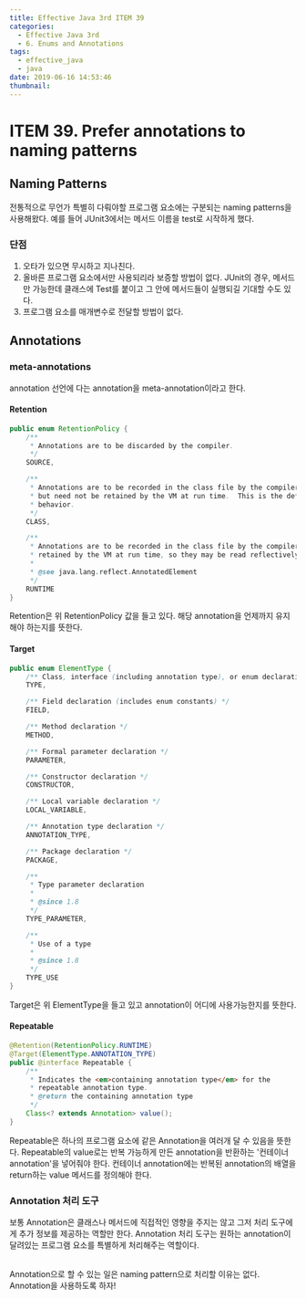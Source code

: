 ```yaml
---
title: Effective Java 3rd ITEM 39
categories:
  - Effective Java 3rd
  - 6. Enums and Annotations
tags:
  - effective_java
  - java
date: 2019-06-16 14:53:46
thumbnail:
---
```


# ITEM 39. Prefer annotations to naming patterns

## Naming Patterns
전통적으로 무언가 특별히 다뤄야할 프로그램 요소에는 구분되는 naming patterns을 사용해왔다. 예를 들어 JUnit3에서는 메서드 이름을 test로 시작하게 했다.

### 단점
1. 오타가 있으면 무시하고 지나친다.
2. 올바른 프로그램 요소에서만 사용되리라 보증할 방법이 없다. JUnit의 경우, 메서드만 가능한데 클래스에 Test를 붙이고 그 안에 메서드들이 실행되길 기대할 수도 있다.
3. 프로그램 요소를 매개변수로 전달할 방법이 없다.

## Annotations
### meta-annotations
annotation 선언에 다는 annotation을 meta-annotation이라고 한다. 
#### Retention
```java
public enum RetentionPolicy {
    /**
     * Annotations are to be discarded by the compiler.
     */
    SOURCE,

    /**
     * Annotations are to be recorded in the class file by the compiler
     * but need not be retained by the VM at run time.  This is the default
     * behavior.
     */
    CLASS,

    /**
     * Annotations are to be recorded in the class file by the compiler and
     * retained by the VM at run time, so they may be read reflectively.
     *
     * @see java.lang.reflect.AnnotatedElement
     */
    RUNTIME
}
```
Retention은 위 RetentionPolicy 값을 들고 있다. 해당 annotation을 언제까지 유지해야 하는지를 뜻한다.

#### Target
```java
public enum ElementType {
    /** Class, interface (including annotation type), or enum declaration */
    TYPE,

    /** Field declaration (includes enum constants) */
    FIELD,

    /** Method declaration */
    METHOD,

    /** Formal parameter declaration */
    PARAMETER,

    /** Constructor declaration */
    CONSTRUCTOR,

    /** Local variable declaration */
    LOCAL_VARIABLE,

    /** Annotation type declaration */
    ANNOTATION_TYPE,

    /** Package declaration */
    PACKAGE,

    /**
     * Type parameter declaration
     *
     * @since 1.8
     */
    TYPE_PARAMETER,

    /**
     * Use of a type
     *
     * @since 1.8
     */
    TYPE_USE
}
```
Target은 위 ElementType을 들고 있고 annotation이 어디에 사용가능한지를 뜻한다.

#### Repeatable
```java
@Retention(RetentionPolicy.RUNTIME)
@Target(ElementType.ANNOTATION_TYPE)
public @interface Repeatable {
    /**
     * Indicates the <em>containing annotation type</em> for the
     * repeatable annotation type.
     * @return the containing annotation type
     */
    Class<? extends Annotation> value();
}

```
Repeatable은 하나의 프로그램 요소에 같은 Annotation을 여러개 달 수 있음을 뜻한다. Repeatable의 value로는 반복 가능하게 만든 annotation을 반환하는 '컨테이너 annotation'을 넣어줘야 한다. 컨테이너 annotation에는 반복된 annotation의 배열을 return하는 value 메서드를 정의해야 한다.

### Annotation 처리 도구
보통 Annotation은 클래스나 메서드에 직접적인 영향을 주지는 않고 그저 처리 도구에게 추가 정보를 제공하는 역할만 한다. Annotation 처리 도구는 원하는 annotation이 달려있는 프로그램 요소를 특별하게 처리해주는 역할이다.

<br/>
Annotation으로 할 수 있는 일은 naming pattern으로 처리할 이유는 없다. Annotation을 사용하도록 하자!
